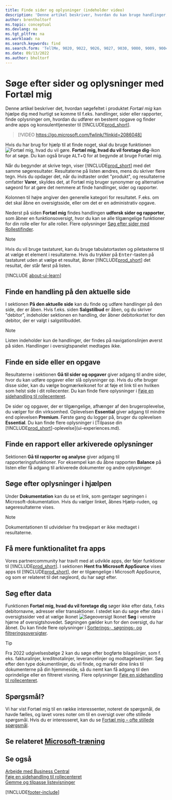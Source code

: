 ```yaml
---
title: Finde sider og oplysninger (indeholder video)
description: 'Denne artikel beskriver, hvordan du kan bruge handlinger, sider, rapporter, dokumentation og data samt andre programmer og konsulenttjenester.'
author: brentholtorf
ms.topic: conceptual
ms.devlang: na
ms.tgt_pltfrm: na
ms.workload: na
ms.search.keywords: find
ms.search.form: 'TellMe, 9020, 9022, 9026, 9027, 9030, 9000, 9009, 9004, 9005, 9024, 9006, 9007, 9010, 9016, 9017'
ms.date: 09/13/2022
ms.author: bholtorf
---
```

# <a name="finding-pages-and-information-with-tell-me" />Søge efter sider og oplysninger med Fortæl mig

Denne artikel beskriver det, hvordan søgefeltet i produktet *Fortæl mig* kan hjælpe dig med hurtigt se komme til f.eks. handlinger, sider eller rapporter, finde oplysninger om, hvordan du udfører en bestemt opgave og finder andre apps og konsulenttjenester til [!INCLUDE[prod_short](includes/prod_short.md)].  


> [!VIDEO https://go.microsoft.com/fwlink/?linkid=2086048]

Hvis du har brug for hjælp til at finde noget, skal du bruge funktionen ![Fortæl mig, hvad du vil gøre.](media/ui-search/search.png "Søg efter side eller rapport") **Fortæl mig, hvad du vil foretage dig**-ikon for at søge. Du kan også bruge <kbd>ALT</kbd>+<kbd>Q</kbd> for at begynde at bruge Fortæl mig.

Når du begynder at skrive tegn, viser [!INCLUDE[prod_short](includes/prod_short.md)] med det samme søgeresultater. Resultaterne på listen ændres, mens du skriver flere tegn. Hvis du opdager det, når du indtaster ordet "produkt", og resultaterne omfatter **Varer**, skyldes det, at Fortæl mig bruger synonymer og alternative søgeord for at gøre det nemmere at finde handlinger, sider og rapporter.

Kolonnen til højre angiver den generelle kategori for resultatet. F.eks. om det skal åbne en oversigtsside, eller om det er en administrativ opgave.  

Nederst på siden **Fortæl mig** findes handlingen **udforsk sider og rapporter**, som åbner en funktionsoversigt, hvor du kan se alle tilgængelige funktioner for din rolle eller for alle roller. Flere oplysninger [Søg efter sider med Rollestifinder](ui-role-explorer.md).

> [!NOTE]  
> Hvis du vil bruge tastaturet, kan du bruge tabulatortasten og piletasterne til at vælge et element i resultaterne. Hvis du trykker på <kbd>Enter</kbd>-tasten på tastaturet uden at vælge et resultat, åbner [!INCLUDE[prod_short](includes/prod_short.md)] det resultat, der står først på listen.

[!INCLUDE [about-ui-learn](includes/about-ui-learn.md)]

## <a name="find-an-action-on-the-current-page" />Finde en handling på den aktuelle side

I sektionen **På den aktuelle side** kan du finde og udføre handlinger på den side, der er åben. Hvis f.eks. siden **Salgstilbud** er åben, og du skriver "debitor", indeholder sektionen en handling, der åbner debitorkortet for den debitor, der er valgt i salgstilbuddet.

> [!NOTE]  
> Listen indeholder kun de handlinger, der findes på navigationslinjen øverst på siden. Handlinger i oversigtspanelet medtages ikke.  

## <a name="find-a-page-or-a-task" />Finde en side eller en opgave

Resultaterne i sektionen **Gå til sider og opgaver** giver adgang til andre sider, hvor du kan udføre opgaver eller slå oplysninger op. Hvis du ofte bruger disse sider, kan du vælge bogmærkeikonet for at føje et link til en hvilken som helst side i dit rollecenter. Du kan finde flere oplysninger i [Føje en sidehandling til rollecenteret](ui-bookmarks.md).

De sider og opgaver, der er tilgængelige, afhænger af den brugeroplevelse, du vælger for din virksomhed. Oplevelsen **Essential** giver adgang til mindre end oplevelsen **Premium**. Første gang du logger på, bruger du oplevelsen **Essential**. Du kan finde flere oplysninger i [Tilpasse din [!INCLUDE[prod_short](includes/prod_short.md)]-oplevelse](ui-experiences.md).

## <a name="find-a-report-or-archived-information" />Finde en rapport eller arkiverede oplysninger

Sektionen **Gå til rapporter og analyse** giver adgang til rapporteringsfunktioner. For eksempel kan du åbne rapporten **Balance** på listen eller få adgang til arkiverede dokumenter og andre oplysninger.  

## <a name="find-information-in-the-help" />Søge efter oplysninger i hjælpen

Under **Dokumentation** kan du se et link, som gentager søgningen i Microsoft-dokumentation. Hvis du vælger linket, åbnes Hjælp-ruden, og søgeresultaterne vises.  

> [!NOTE]  
> Dokumentationen til udvidelser fra tredjepart er ikke medtaget i resultaterne.

## <a name="get-more-functionality-from-apps" />Få mere funktionalitet fra apps

Vores partnercommunity har travlt med at udvikle apps, der føjer funktioner til [!INCLUDE[prod_short](includes/prod_short.md)]. I sektionen **Hent fra Microsoft AppSource** vises apps til [!INCLUDE[prod_short](includes/prod_short.md)], der er tilgængelige i Microsoft AppSource, og som er relateret til det nøgleord, du har søgt efter.

## <a name="search-for-data" />Søg efter data

Funktionen **Fortæl mig, hvad du vil foretage dig** søger ikke efter data, f.eks debitornavne, adresser eller transaktioner. I stedet kan du søge efter data i oversigtssider ved at vælge ikonet ![Søgeoversigt](media/ui-search/search-list.png "Ikonet Søgeoversigt") Ikonet **Søg** i venstre hjørne af oversigtshovedet. Søgningen gælder kun for den oversigt, du har åbnet. Du kan finde flere oplysninger i [Sorterings-, søgnings- og filtreringsoversigter](ui-enter-criteria-filters.md).  

> [!TIP]
> Fra 2022 udgivelsesbølge 2 kan du søge efter bogførte bilagslinjer, som f. eks. fakturalinjer, kreditnotalinjer, leverancelinjer og modtagelseslinjer. Søg efter den type dokumentlinjer, du vil finde, og markér dine links til dokumenterne på din hjemmeside, så du nemt kan få adgang til den oprindelige eller en filtreret visning. Flere oplysninger [Føje en sidehandling til rollecenteret](ui-bookmarks.md).

## <a name="questions" />Spørgsmål?

Vi har vist Fortæl mig til en række interessenter, noteret de spørgsmål, de havde fælles, og lavet vores noter om til en oversigt over ofte stillede spørgsmål. Hvis du er interesseret, kan du se [Fortæl mig – ofte stillede spørgsmål](ui-search-faq.md).

## <a name="see-related-microsoft-trainingtrainingmodulesuser-interface-dynamics-365-business-centralindex" />Se relateret [Microsoft-træning](/training/modules/user-interface-dynamics-365-business-central/index)

## <a name="see-also" />Se også

[Arbejde med Business Central](ui-work-product.md)  
[Føje en sidehandling til rollecenteret](ui-bookmarks.md)  
[Gemme og tilpasse listevisninger](ui-views.md)  


[!INCLUDE[footer-include](includes/footer-banner.md)]
